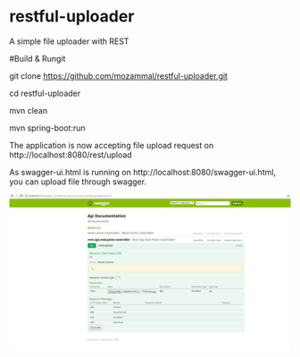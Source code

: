 # restful-uploader

A simple file uploader with REST

#Build & Rungit

git clone https://github.com/mozammal/restful-uploader.git

cd restful-uploader

mvn clean

mvn spring-boot:run

The application is now accepting file upload request on  http://localhost:8080/rest/upload

As swagger-ui.html is running on http://localhost:8080/swagger-ui.html, you can upload file through swagger.

![Alt text](src/main/resources/images/swagger-ui.PNG?raw=true "Swagger Upload File Through Post request")


